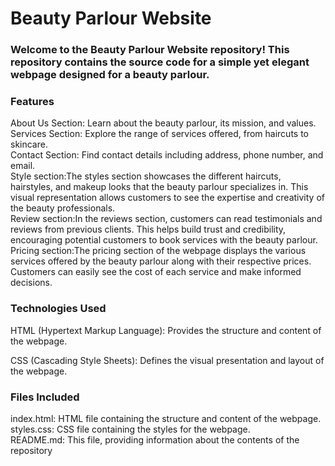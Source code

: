 <h1>Beauty Parlour Website</h3>
<h3>Welcome to the Beauty Parlour Website repository! This repository contains the source code for a simple yet elegant webpage designed for a beauty parlour.</h3>

<h3>Features</h3>
<p>About Us Section: Learn about the beauty parlour, its mission, and values.<br>
Services Section: Explore the range of services offered, from haircuts to skincare.<br>
Contact Section: Find contact details including address, phone number, and email.<br>
Style section:The styles section showcases the different haircuts, hairstyles, and makeup looks that the beauty parlour specializes in. This visual representation allows customers to see the expertise and creativity of the beauty professionals.<br>
Review section:In the reviews section, customers can read testimonials and reviews from previous clients. This helps build trust and credibility, encouraging potential customers to book services with the beauty parlour.<br>
Pricing section:The pricing section of the webpage displays the various services offered by the beauty parlour along with their respective prices. Customers can easily see the cost of each service and make informed decisions. </p>
<h3>Technologies Used</h3>
<p>HTML (Hypertext Markup Language): Provides the structure and content of the webpage.</p>
<p>CSS (Cascading Style Sheets): Defines the visual presentation and layout of the webpage.</p>
<h3>Files Included</h3>
<p>index.html: HTML file containing the structure and content of the webpage.<br>
styles.css: CSS file containing the styles for the webpage.<br>
README.md: This file, providing information about the contents of the repository</p>





